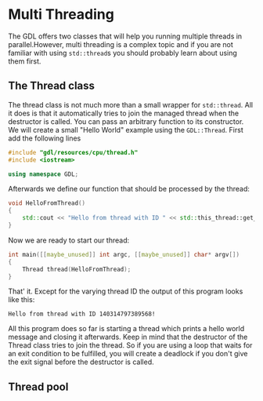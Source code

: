 # Multi Threading

The GDL offers two classes that will help you running multiple threads in parallel.However, multi threading is a complex topic and if you are not familiar with using `std::thread`s you should probably learn about using them first.

## The Thread class

The thread class is not much more than a small wrapper for `std::thread`. All it does is that it automatically tries to join the managed thread when the destructor is called. You can pass an arbitrary function to its constructor. We will create a small "Hello World" example using the `GDL::Thread`. First add the following lines 

~~~ cpp
#include "gdl/resources/cpu/thread.h"
#include <iostream>

using namespace GDL;
~~~

Afterwards we define our function that should be processed by the thread:

~~~ cpp
void HelloFromThread()
{
    std::cout << "Hello from thread with ID " << std::this_thread::get_id() << "!" << std::endl;
}
~~~

Now we are ready to start our thread:

~~~ cpp
int main([[maybe_unused]] int argc, [[maybe_unused]] char* argv[])
{
    Thread thread(HelloFromThread);
}
~~~

That' it. Except for the varying thread ID the output of this program looks like this:

~~~ Shell
Hello from thread with ID 140314797389568!
~~~

All this program does so far is starting a thread which prints a hello world message and closing it afterwards. Keep in mind that the destructor of the Thread class tries to join the thread. So if you are using a loop that waits for an exit condition to be fulfilled, you will create a deadlock if you don't give the exit signal before the destructor is called.

## Thread pool

